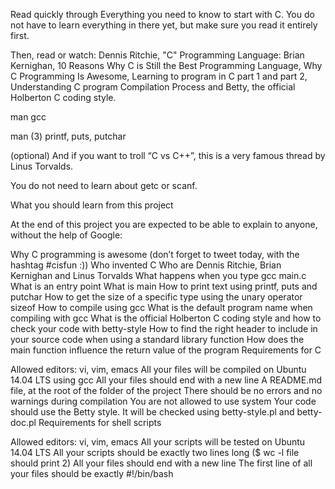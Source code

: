 Read quickly through Everything you need to know to start with C. You do not have to learn everything in there yet, but make sure you read it entirely first.

Then, read or watch: Dennis Ritchie, "C" Programming Language: Brian Kernighan, 10 Reasons Why C is Still the Best Programming Language, Why C Programming Is Awesome, Learning to program in C part 1 and part 2, Understanding C program Compilation Process and Betty, the official Holberton C coding style.

man gcc

man (3) printf, puts, putchar

(optional) And if you want to troll “C vs C++”, this is a very famous thread by Linus Torvalds.

You do not need to learn about getc or scanf.

What you should learn from this project

At the end of this project you are expected to be able to explain to anyone, without the help of Google:

Why C programming is awesome (don’t forget to tweet today, with the hashtag #cisfun :))
Who invented C
Who are Dennis Ritchie, Brian Kernighan and Linus Torvalds
What happens when you type gcc main.c
What is an entry point
What is main
How to print text using printf, puts and putchar
How to get the size of a specific type using the unary operator sizeof
How to compile using gcc
What is the default program name when compiling with gcc
What is the official Holberton C coding style and how to check your code with betty-style
How to find the right header to include in your source code when using a standard library function
How does the main function influence the return value of the program
Requirements for C

Allowed editors: vi, vim, emacs
All your files will be compiled on Ubuntu 14.04 LTS using gcc
All your files should end with a new line
A README.md file, at the root of the folder of the project
There should be no errors and no warnings during compilation
You are not allowed to use system
Your code should use the Betty style. It will be checked using betty-style.pl and betty-doc.pl
Requirements for shell scripts

Allowed editors: vi, vim, emacs
All your scripts will be tested on Ubuntu 14.04 LTS
All your scripts should be exactly two lines long ($ wc -l file should print 2)
All your files should end with a new line
The first line of all your files should be exactly #!/bin/bash